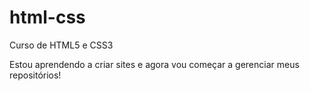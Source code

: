 # html-css
 Curso de HTML5 e CSS3

Estou aprendendo a criar sites e agora vou começar a gerenciar meus repositórios!